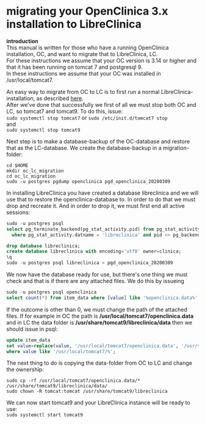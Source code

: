 # migrating your OpenClinica 3.x installation to LibreClinica

**introduction**  
This manual is written for those who have a running OpenClinica installation, OC, and want to migrate that to LibreClinica, LC.  
For these instructions we assume that your OC version is 3.14 or higher and that it has been running on tomcat 7 and postgresql 9.   
In these instructions we assume that your OC was installed in /usr/local/tomcat7.  

An easy way to migrate from OC to LC is to first run a normal LibreClinica-installation, as described [here](install_lc-1.0_official.md "installation instruction").  
After we've done that successfully we first of all we must stop both OC and LC, so tomcat7 and tomcat9. To do this, issue:  
`sudo systemctl stop tomcat7` or `sudo /etc/init.d/tomcat7 stop`  
and  
`sudo systemctl stop tomcat9`  

Next step is to make a database-backup of the OC-database and restore that as the LC-database. We create the database-backup in a migration-folder:
```
cd $HOME  
mkdir oc_lc_migration  
cd oc_lc_migration  
sudo -u postgres pgdump openclinica pgd_openclinica_20200309
```  
In installing LibreClinica you have created a database libreclinica and we will use that to restore the openclinica-database to. In order to do that we must drop and recreate it. And in order to drop it, we must first end all active sessions:
```sql
sudo -u postgres psql
select pg_terminate_backend(pg_stat_activity.pid) from pg_stat_activity
  where pg_stat_activity.datname = 'libreclinica' and pid <> pg_backend_pid();

drop database libreclinica;
create database libreclinica with encoding='utf8' owner=clinica;
\q
sudo -u postgres psql libreclinica < pgd_openclinica_20200309
```

We now have the database ready for use, but there's one thing we must check and that is if there are any attached files. We do this by issueing  
```sql 
sudo -u postgres psql openclinica
select count(*) from item_data where [value] like '%openclinica.data%';
```
If the outcome is other than 0, we must change the path of the attached files. If for example in OC the path is **/usr/local/tomcat7/openclinica.data** and in LC the data folder is **/usr/share/tomcat9/libreclinica/data** then we should issue in psql:

```sql 
update item_data  
set value=replace(value, '/usr/local/tomcat7/openclinica.data', '/usr/share/tomcat9/libreclinica/data')  
where value like '/usr/local/tomcat7/%';
```

The next thing to do is copying the data-folder from OC to LC and change the ownership:  
```
sudo cp -rf /usr/local/tomcat7/openclinica.data/* /usr/share/tomcat9/libreclinica/data/
sudo chown -R tomcat:tomcat /usr/share/tomcat9/libreclinica
```

We can now start tomcat9 and your LibreClinica instance will be ready to use:  
`sudo systemctl start tomcat9`
